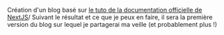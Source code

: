 Création d'un blog basé sur [le tuto de la documentation officielle de NextJS](https://nextjs.org/learn)/
Suivant le résultat et ce que je peux en faire, il sera la première version du blog sur lequel je partagerai ma veille (et probablement plus !)
